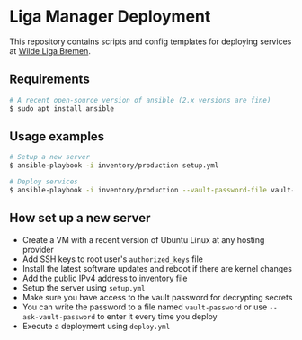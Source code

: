 # Liga Manager Deployment

This repository contains scripts and config templates for deploying
services at [Wilde Liga Bremen](https://www.wildeligabremen.de).

## Requirements

```bash
# A recent open-source version of ansible (2.x versions are fine)
$ sudo apt install ansible
```

## Usage examples

```bash
# Setup a new server
$ ansible-playbook -i inventory/production setup.yml

# Deploy services
$ ansible-playbook -i inventory/production --vault-password-file vault-password deploy.yml
```

## How set up a new server

* Create a VM with a recent version of Ubuntu Linux at any hosting provider
* Add SSH keys to root user's `authorized_keys` file
* Install the latest software updates and reboot if there are kernel changes
* Add the public IPv4 address to inventory file
* Setup the server using `setup.yml`
* Make sure you have access to the vault password for decrypting secrets
* You can write the password to a file named `vault-password` or use `--ask-vault-password` to enter it every time you deploy
* Execute a deployment using `deploy.yml`
